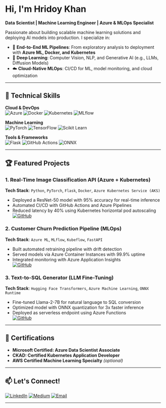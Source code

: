# Hi, I'm Hridoy Khan 
**Data Scientist | Machine Learning Engineer | Azure & MLOps Specialist**  

Passionate about building scalable machine learning solutions and deploying AI models into production. I specialize in:  
- 🚀 **End-to-End ML Pipelines**: From exploratory analysis to deployment with **Azure ML, Docker, and Kubernetes**  
- 🤖 **Deep Learning**: Computer Vision, NLP, and Generative AI (e.g., LLMs, Diffusion Models)  
- ☁️ **Cloud-Native MLOps**: CI/CD for ML, model monitoring, and cloud optimization  

---

## 🔧 Technical Skills  
**Cloud & DevOps**  
![Azure](https://img.shields.io/badge/Azure-0089D6?logo=microsoft-azure&logoColor=white)
![Docker](https://img.shields.io/badge/Docker-2496ED?logo=docker&logoColor=white)
![Kubernetes](https://img.shields.io/badge/Kubernetes-326CE5?logo=kubernetes&logoColor=white)
![MLflow](https://img.shields.io/badge/MLflow-0194E1?logo=mlflow&logoColor=white)

**Machine Learning**  
![PyTorch](https://img.shields.io/badge/PyTorch-EE4C2C?logo=pytorch&logoColor=white)
![TensorFlow](https://img.shields.io/badge/TensorFlow-FF6F00?logo=tensorflow&logoColor=white)
![Scikit Learn](https://img.shields.io/badge/Scikit_Learn-F7931E?logo=scikitlearn&logoColor=white)

**Tools & Frameworks**  
![Flask](https://img.shields.io/badge/Flask-000000?logo=flask&logoColor=white)
![GitHub Actions](https://img.shields.io/badge/GitHub_Actions-2088FF?logo=githubactions&logoColor=white)
![ONNX](https://img.shields.io/badge/ONNX-005CED?logo=onnx&logoColor=white)

---

## 🏆 Featured Projects

### 1. Real-Time Image Classification API (Azure + Kubernetes)  
**Tech Stack**: `Python`, `PyTorch`, `Flask`, `Docker`, `Azure Kubernetes Service (AKS)`  
- Deployed a ResNet-50 model with 95% accuracy for real-time inference  
- Automated CI/CD with GitHub Actions and Azure Pipelines  
- Reduced latency by 40% using Kubernetes horizontal pod autoscaling  
[![GitHub](https://img.shields.io/badge/View_Repo-181717?logo=github)](your-repo-link)

### 2. Customer Churn Prediction Pipeline (MLOps)  
**Tech Stack**: `Azure ML`, `MLflow`, `Kubeflow`, `FastAPI`  
- Built automated retraining pipeline with drift detection  
- Served models via Azure Container Instances with 99.9% uptime  
- Integrated monitoring with Azure Application Insights  
[![GitHub](https://img.shields.io/badge/View_Repo-181717?logo=github)](your-repo-link)

### 3. Text-to-SQL Generator (LLM Fine-Tuning)  
**Tech Stack**: `Hugging Face Transformers`, `Azure Machine Learning`, `ONNX Runtime`  
- Fine-tuned Llama-2-7B for natural language to SQL conversion  
- Optimized model with ONNX quantization for 3x faster inference  
- Deployed as serverless endpoint using Azure Functions  
[![GitHub](https://img.shields.io/badge/View_Repo-181717?logo=github)](your-repo-link)

---

## 📜 Certifications  
- **Microsoft Certified: Azure Data Scientist Associate**  
- **CKAD: Certified Kubernetes Application Developer**  
- **AWS Certified Machine Learning Specialty** *(optional)*  

---

## 📫 Let's Connect!  
[![LinkedIn](https://img.shields.io/badge/LinkedIn-0A66C2?logo=linkedin)](https://www.linkedin.com/in/hridoyds/)
[![Medium](https://img.shields.io/badge/Medium-000000?logo=medium)](your-medium-url)
[![Email](https://img.shields.io/badge/Email-D14836?logo=gmail)](rkhridoyinfo@gmail.com)

---
